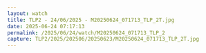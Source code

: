 ```yaml
---
layout: watch
title: TLP2 - 24/06/2025 - M20250624_071713_TLP_2T.jpg
date: 2025-06-24 07:17:13
permalink: /2025/06/24/watch/M20250624_071713_TLP_2
capture: TLP2/2025/202506/20250623/M20250624_071713_TLP_2T.jpg
---
```

